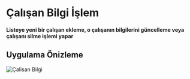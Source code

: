 <h1>Çalışan Bilgi İşlem</h1>
    <h4>
       Listeye yeni bir çalışan ekleme, o çalışanın bilgilerini güncelleme veya çalışanı silme işlemi yapar
    </h4>
 <h2>Uygulama Önizleme</h2>

 ![Çalisan Bilgi](https://github.com/MuratAli003/CalisanBilgi/assets/120710970/cff6654f-274d-4928-be33-10847a262649)
